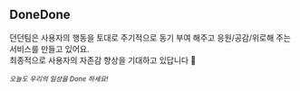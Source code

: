 ## DoneDone

던던팀은 사용자의 행동을 토대로 주기적으로 동기 부여 해주고 응원/공감/위로해 주는 서비스를 만들고 있어요.  
최종적으로 사용자의 자존감 향상을 기대하고 있답니다 🥰

<sub>*오늘도 우리의 일상을 Done 하세요!*</sub>
